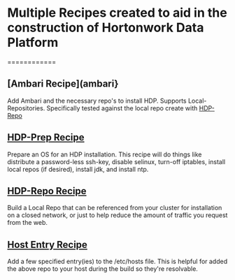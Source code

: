 # Multiple Recipes created to aid in the construction of Hortonwork Data Platform
============

## [Ambari Recipe](ambari}
Add Ambari and the necessary repo's to install HDP.  Supports Local-Repositories.  Specifically tested against the local repo create with [HDP-Repo](hdp-repo)

## [HDP-Prep Recipe](hdp-prep)
Prepare an OS for an HDP installation.  This recipe will do things like distribute a password-less ssh-key, disable selinux, turn-off iptables, install local repos (if desired), install jdk, and install ntp.

## [HDP-Repo Recipe](hdp-repo)
Build a Local Repo that can be referenced from your cluster for installation on a closed network, or just to help reduce the amount of traffic you request from the web.

## [Host Entry Recipe](host-entry)
Add a few specified entry(ies) to the /etc/hosts file.  This is helpful for added the above repo to your host during the build so they're resolvable.
